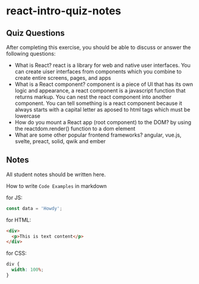 # react-intro-quiz-notes

## Quiz Questions

After completing this exercise, you should be able to discuss or answer the following questions:

- What is React?
  react is a library for web and native user interfaces. You can create uiser interfaces from components which you combine to create entire screens, pages, and apps
- What is a React component?
  component is a piece of UI that has its own logic and appearance, a react component is a javascript function that returns markup. You can nest the react component into another component. You can tell something is a react component because it always starts with a capital letter as aposed to html tags which must be lowercase
- How do you mount a React app (root component) to the DOM?
  by using the reactdom.render() function to a dom element
- What are some other popular frontend frameworks?
  angular, vue.js, svelte, preact, solid, qwik and ember

## Notes

All student notes should be written here.

How to write `Code Examples` in markdown

for JS:

```javascript
const data = 'Howdy';
```

for HTML:

```html
<div>
  <p>This is text content</p>
</div>
```

for CSS:

```css
div {
  width: 100%;
}
```
